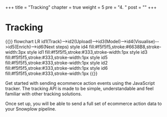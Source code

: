 +++
title = "Tracking"
chapter = true
weight = 5
pre = "4. "
post = ""
+++

<!-- ### Chapter 4 -->

# Tracking

{{<mermaid>}}
flowchart LR
id1(Track)-->id2(Upload)-->id3(Model)-->id4(Visualise)-->id5(Enrich)-->id6(Next steps)
style id4 fill:#f5f5f5,stroke:#6638B8,stroke-width:3px
style id1 fill:#f5f5f5,stroke:#333,stroke-width:1px
style id3 fill:#f5f5f5,stroke:#333,stroke-width:1px
style id5 fill:#f5f5f5,stroke:#333,stroke-width:1px
style id2 fill:#f5f5f5,stroke:#333,stroke-width:1px
style id6 fill:#f5f5f5,stroke:#333,stroke-width:1px
{{</mermaid >}}

Get started with sending ecommerce action events using the JavaScript tracker. The tracking API is made to be simple, understandable and feel familiar with other tracking solutions.

Once set up, you will be able to send a full set of ecommerce action data to your Snowplow pipeline.
